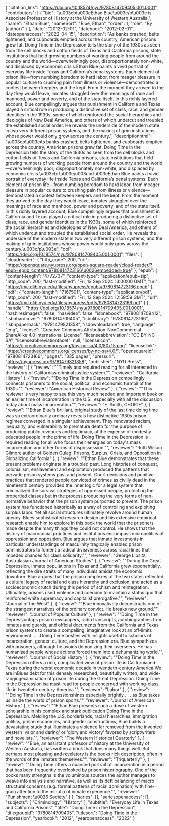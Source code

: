 {
   "citation_link": "https://doi.org/10.18574/nyu/9780814709405.001.0001",
   "contributors": [
     {
       "bio": "\u003cb\u003eEthan Blue\u003c/b\u003e is Associate Professor of History at the University of Western Australia.",
       "name": "Ethan Blue",
       "nameSort": "Blue, Ethan",
       "order": 1,
       "role": "By (author)"
     }
   ],
   "date": "2012-02-01",
   "datebook": "2012-02-01",
   "dateopenaccess": "2022-04-15",
   "description": "As banks crashed, belts tightened, and cupboards emptied across the country, American prisons grew fat. Doing Time in the Depression tells the story of the 1930s as seen from the cell blocks and cotton fields of Texas and California prisons, state institutions that held growing numbers of working people from around the country and the world—overwhelmingly poor, disproportionately non-white, and displaced by economic crisis.Ethan Blue paints a vivid portrait of everyday life inside Texas and California’s penal systems. Each element of prison life—from numbing boredom to hard labor, from meager pleasure in popular culture to crushing pain from illness or violence—demonstrated a contest between keepers and the kept. From the moment they arrived to the day they would leave, inmates struggled over the meanings of race and manhood, power and poverty, and of the state itself. In this richly layered account, Blue compellingly argues that punishment in California and Texas played a critical role in producing a distinctive set of class, race, and gender identities in the 1930s, some of which reinforced the social hierarchies and ideologies of New Deal America, and others of which undercut and troubled the established social order. He reveals the underside of the modern state in two very different prison systems, and the making of grim institutions whose power would only grow across the century.",
   "descriptionhtml": "\u003cp\u003eAs banks crashed, belts tightened, and cupboards emptied across the country, American prisons grew fat. Doing Time in the Depression tells the story of the 1930s as seen from the cell blocks and cotton fields of Texas and California prisons, state institutions that held growing numbers of working people from around the country and the world—overwhelmingly poor, disproportionately non-white, and displaced by economic crisis.\u003cbr\u003e\u003cbr\u003eEthan Blue paints a vivid portrait of everyday life inside Texas and California’s penal systems. Each element of prison life—from numbing boredom to hard labor, from meager pleasure in popular culture to crushing pain from illness or violence—demonstrated a contest between keepers and the kept. From the moment they arrived to the day they would leave, inmates struggled over the meanings of race and manhood, power and poverty, and of the state itself. In this richly layered account, Blue compellingly argues that punishment in California and Texas played a critical role in producing a distinctive set of class, race, and gender identities in the 1930s, some of which reinforced the social hierarchies and ideologies of New Deal America, and others of which undercut and troubled the established social order. He reveals the underside of the modern state in two very different prison systems, and the making of grim institutions whose power would only grow across the century.\u003c/p\u003e",
   "doi": "https://doi.org/10.18574/nyu/9780814709405.001.0001",
   "files": {
     "cloudreader": {
       "http_code": 200,
       "url": "https://opensquare.nyupress.org/open-square-reader/cloud-reader/?epub=epub_content/9780814723166\u0026embedded=true"
     },
     "epub": {
       "content-length": "4772737",
       "content-type": "application/epub+zip",
       "http_code": 200,
       "last-modified": "Fri, 13 Sep 2024 13:00:00 GMT",
       "url": "https://mc.dlib.nyu.edu/files/nyupress/epubs/9780814723166.epub"
     },
     "pdf": {
       "content-length": "7167501",
       "content-type": "application/pdf",
       "http_code": 200,
       "last-modified": "Fri, 13 Sep 2024 12:59:59 GMT",
       "url": "https://mc.dlib.nyu.edu/files/nyupress/pdfs/9780814723166.pdf"
     }
   },
   "handle": "https://doi.org/10.18574/nyu/9780814709405.001.0001",
   "hashiresimages": false,
   "hasvideo": false,
   "isbnebook": "9780814709412",
   "isbnhardcover": "9780814709405",
   "isbnlibrary": "9780814723166",
   "isbnpaperback": "9781479821358",
   "isdownloadable": true,
   "language": "eng",
   "license": "Creative Commons Attribution-NonCommercial-ShareAlike 4.0 International License",
   "licenseabbreviation": "CC BY-NC-SA",
   "licenseabbreviationfacet": null,
   "licenseicon": "https://i.creativecommons.org/l/by-nc-sa/4.0/80x15.png",
   "licenselink": "https://creativecommons.org/licenses/by-nc-sa/4.0/",
   "opensquareid": "9780814723166",
   "pages": "335 pages",
   "pressurl": "https://nyupress.org/9781479821358",
   "publisher": "NYU Press",
   "reviews": [
     {
       "review": "\"Timely and required reading for all interested in the history of Californias criminal justice system.\"",
       "reviewer": "California History"
     },
     {
       "review": "\"Doing Time in the Depression compellingly connects prisoners to the social, political, and economic turmoil of the 1930s.\"",
       "reviewer": "American Historical Review"
     },
     {
       "review": "\"This reviewer is very happy to see this very much needed and important book on an earlier time of incarceration in the U.S., especially with all the discussion today about mass incarceration.\"",
       "reviewer": "E. Smith, CHOICE"
     },
     {
       "review": "\"Ethan Blue's brilliant, original study of the last time doing time was so extraordinarily ordinary reveals how distinctive 1930s prison regimes converged in a singular achievement. They renovated racism, inequality, and vulnerability to premature death for the purpose of producing public revenues and legitimacy, at the expense of modestly educated people in the prime of life. Doing Time in the Depression is required reading for all who focus their energies on today's mass incarceration and other forms of dispossession.\"",
       "reviewer": "Ruth Wilson Gilmore,author of Golden Gulag: Prisons, Surplus, Crisis, and Opposition in Globalizing California"
     },
     {
       "review": "\"Ethan Blue demonstrates that these present problems originate in a troubled past. Long histories of conquest, colonialism, enslavement and exploitation produced the patterns that pervade prison systems past and present. Court decisions and punitive practices that rendered people convicted of crimes as civilly dead in the nineteenth century provided the inner logic for a legal system that criminalized the survival strategies of oppressed people, protecting the propertied classes but in the process producing the very forms of non-normative behavior that the prison system purported to prevent. The prison system has functioned historically as a way of controlling and exploiting surplus labor. Yet all social structures ultimately revolve around human agency. Blues sophisticated research design and his extensive empirical research enable him to explore in this book the world that the prisoners made despite the many things they could not control. He shows that the history of macrococial practices and institutions encompass micropolitics of oppression and opposition. Blue argues that inmate investments in particular understandings of masculinity tragically enabled prison administrators to foment a radical divisiveness across racial lines that impeded chances for class solidarity.\"",
       "reviewer": "George Lipsitz, Australasian Journal of American Studies"
     },
     {
       "review": "\"During the Great Depression, inmate populations in Texas and California grew exponentially, reflecting the dire straits of many individuals amidst the economic downturn. Blue argues that the prison complexes of the two states reflected a cultural legacy of racial and class hierarchy and exclusion, and acted as a socioeconomic crutch during this period of schism and reintegration. Ultimately, prisons used violence and coercion to maintain a status quo that reinforced white supremacy and capitalist prerogative.\"",
       "reviewer": "Journal of the West"
     },
     {
       "review": "\"Blue innovatively deconstructs one of the strangest narratives of the ordinary convict. He breaks new ground.\"",
       "reviewer": "Journal of Popular Culture"
     },
     {
       "review": "\"Doing Time in the Depressiontaps prison newspapers, radio transcripts, autobiographies from inmates and guards, and official documents from the California and Texas prison systems to create a compelling, imaginative look at an off-limits environment. . . .Doing Time bristles with insights useful to scholars of incarceration, gender, culture, and the Depression era. Blue sympathizes with prisoners, although he avoids demonizing their overseers. He has humanized people whose actions forced them into a dehumanizing world.\"",
       "reviewer": "Journal of Social History"
     },
     {
       "review": "\"Doing Time in the Depression offers a rich, complicated view of prison life in Californiaand Texas during the worst economic decade in twentieth-century America.We are inBlues debt for this densely researched, beautifully written, and wide-rangingexamination of prison life during the Great Depression. Doing Time in the Depression isa must-read for people concerned with working-class life in twentieth-century America.\"",
       "reviewer": "Labor"
     },
     {
       "review": "\"Doing Time in the Depressionshines especially brightly . . . as Blue takes us inside the world of prison sports.\"",
       "reviewer": "Journal of American History"
     },
     {
       "review": "\"Ethan Blue presents such a dose of western scholarship in his complex and stark publication Doing Time in the Depression. Melding the U.S. borderlands, racial hierarchies, immigration politics, prison economies, and gender constructions, Blue builds a devastating study that illuminates a violence far removed from the invented western 'valor and daring' or 'glory and victory' favored by scriptwriters and novelists.\"",
       "reviewer": "The Western Historical Quarterly"
     },
     {
       "review": "\"Blue, an assistant professor of history at the University of Western Australia, has written a book that does many things well. But perhaps most pleasing and revelatory is the books rich description, often in the words of the inmates themselves.\"",
       "reviewer": "Triquarterly"
     },
     {
       "review": "\"Doing Time offers a nuanced portrait of incarceration in a period that has been frequently overlooked by prison historiography. One of the books many strengths is the voluminous sources the author manages to weave into analysis and narrative, as well as its deft balancing of macro structural concerns (e.g. formal patterns of racial domination) with fine-grain attention to the minutia of inmate experience.\"",
       "reviewer": "Punishment \u0026 Society"
     }
   ],
   "series": [],
   "seriesopenaccess": [],
   "subjects": [
     "Criminology",
     "History"
   ],
   "subtitle": "Everyday Life in Texas and California Prisons",
   "title": "Doing Time in the Depression",
   "titlegroupid": "9780814709405",
   "titlesort": "Doing Time in the Depression",
   "yearbook": "2012",
   "yearopenaccess": "2022"
 }
